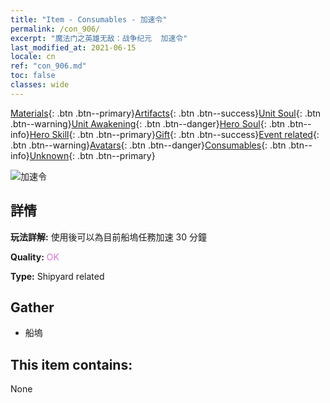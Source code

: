 ```yaml
---
title: "Item - Consumables - 加速令"
permalink: /con_906/
excerpt: "魔法门之英雄无敌：战争纪元  加速令"
last_modified_at: 2021-06-15
locale: cn
ref: "con_906.md"
toc: false
classes: wide
---
```

 [Materials](/ItemsCN/){: .btn .btn--primary}[Artifacts](/ItemsCN/Artifacts/){: .btn .btn--success}[Unit Soul](/ItemsCN/UnitSoul/){: .btn .btn--warning}[Unit Awakening](/ItemsCN/UnitAwakening/){: .btn .btn--danger}[Hero Soul](/ItemsCN/HeroSoul/){: .btn .btn--info}[Hero Skill](/ItemsCN/HeroSkill/){: .btn .btn--primary}[Gift](/ItemsCN/Gift/){: .btn .btn--success}[Event related](/ItemsCN/Events/){: .btn .btn--warning}[Avatars](/ItemsCN/Avatars/){: .btn .btn--danger}[Consumables](/ItemsCN/Consumables/){: .btn .btn--info}[Unknown](/ItemsCN/Unknown/){: .btn .btn--primary}

 ![加速令](/images/t/i_jiasujuanzhou.png)

## 詳情
 **玩法詳解:** 使用後可以為目前船塢任務加速 30 分鐘

 **Quality:** <span style="color: #DA70D6">OK</span>

 **Type:** Shipyard related

## Gather

*    船塢 

## This item contains:

  None

